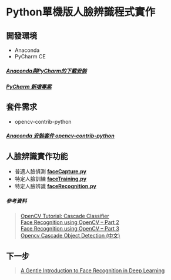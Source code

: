 # Python單機版人臉辨識程式實作

## 開發環境
+ Anaconda
+ PyCharm CE

##### [Anaconda與PyCharm的下載安裝](ENV.md)
##### [PyCharm 新增專案](PROJECT.md)

## 套件需求
+ opencv-contrib-python

##### [Anaconda 安裝套件 opencv-contrib-python](PACKAGE.md)

## 人臉辨識實作功能
+ 普適人臉偵測 <b>[faceCapture.py](src/faceCapture.py)</b>
+ 特定人臉訓練 <b>[faceTraining.py](src/faceTraining.py)</b>
+ 特定人臉辨識 <b>[faceRecognition.py](src/faceRecognition.py)</b>

##### 參考資料
>  [OpenCV Tutorial: Cascade Classifier](https://docs.opencv.org/master/db/d28/tutorial_cascade_classifier.html)<br>
> [Face Recognition using OpenCV – Part 2](https://www.pytorials.com/face-recognition-using-opencv-part-2/)<br>
> [Face Recognition using OpenCV – Part 3](https://www.pytorials.com/face-recognition-using-opencv-part-3/)<br>
> [Opencv Cascade Object Detection (中文)](https://chtseng.wordpress.com/2018/06/15/opencv-cascade-object-detection/)

## 下一步
> [A Gentle Introduction to Face Recognition in Deep Learning](
https://sefiks.com/2020/05/01/a-gentle-introduction-to-face-recognition-in-deep-learning/)

